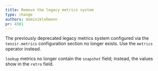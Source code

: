 ```yaml
---
title: Remove the legacy metrics system
type: change
authors: dominiklohmann
pr: 4381
---
```


The previously deprecated legacy metrics system configured via the
`tenzir.metrics` configuration section no longer exists. Use the `metrics`
operator instead.

`lookup` metrics no longer contain the `snapshot` field; instead, the values
show in the `retro` field.
